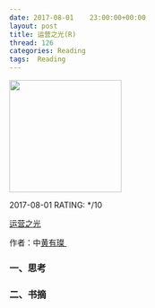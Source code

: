 ```yaml
---
date: 2017-08-01    23:00:00+00:00
layout: post
title: 运营之光(R)
thread: 126
categories: Reading
tags:  Reading
---
```


<img src="" width="200" />

2017-08-01 RATING:  */10

[运营之光]()

作者：中[黄有璨 ]()

### 一、思考


### 二、书摘
















